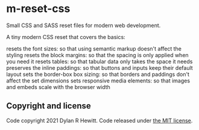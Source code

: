 # m-reset-css
Small CSS and SASS reset files for modern web development.

A tiny modern CSS reset that covers the basics:

resets the font sizes: so that using semantic markup doesn't affect the styling
resets the block margins: so that the spacing is only applied when you need it
resets tables: so that tabular data only takes the space it needs
preserves the inline paddings: so that buttons and inputs keep their default layout
sets the border-box box sizing: so that borders and paddings don't affect the set dimensions
sets responsive media elements: so that images and embeds scale with the browser width

## Copyright and license

Code copyright 2021 Dylan R Hewitt. Code released under [the MIT license](https://github.com/dreece-dev/m-reset-css/blob/master/LICENSE).

